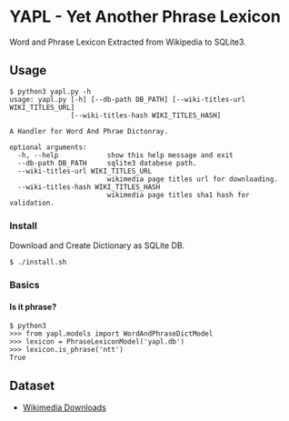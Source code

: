 # YAPL - Yet Another Phrase Lexicon
Word and Phrase Lexicon Extracted from Wikipedia to SQLite3.

## Usage
```
$ python3 yapl.py -h
usage: yapl.py [-h] [--db-path DB_PATH] [--wiki-titles-url WIKI_TITLES_URL]
               [--wiki-titles-hash WIKI_TITLES_HASH]

A Handler for Word And Phrae Dictonray.

optional arguments:
  -h, --help            show this help message and exit
  --db-path DB_PATH     sqlite3 databese path.
  --wiki-titles-url WIKI_TITLES_URL
                        wikimedia page titles url for downloading.
  --wiki-titles-hash WIKI_TITLES_HASH
                        wikimedia page titles sha1 hash for validation.
```

### Install

Download and Create Dictionary as SQLite DB.

```
$ ./install.sh
```

### Basics

#### Is it phrase?
```
$ python3
>>> from yapl.models import WordAndPhraseDictModel
>>> lexicon = PhraseLexiconModel('yapl.db')
>>> lexicon.is_phrase('ntt')
True
```

## Dataset
- [Wikimedia Downloads](https://dumps.wikimedia.org/)
